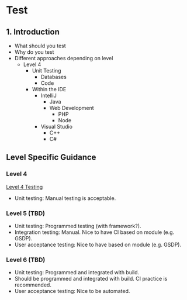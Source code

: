 # Test <!-- omit in toc -->

## 1. Introduction

- What should you test
- Why do you test
- Different approaches depending on level
  - Level 4
    - Unit Testing
      - Databases
      - Code  
    - Within the IDE
      - IntelliJ
        - Java
        - Web Development
          - PHP
          - Node  
      - Visual Studio
        - C++
        - C#

## Level Specific Guidance

### Level 4
[Level 4 Testing](../construction-test/level4/level4-testing.md)
- Unit testing: Manual testing is acceptable.

### Level 5 (TBD)

- Unit testing: Programmed testing (with framework?).
- Integration testing: Manual. Nice to have CI based on module (e.g. GSDP).
- User acceptance testing: Nice to have based on module (e.g. GSDP).

### Level 6 (TBD)

- Unit testing: Programmed and integrated with build.
- Should be programmed and integrated with build. CI practice is recommended.
- User acceptance testing: Nice to be automated.
